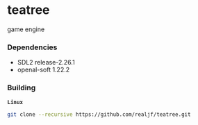 # teatree
game engine


### Dependencies
- SDL2 release-2.26.1
- openal-soft 1.22.2



### Building
**`Linux`**
```sh
git clone --recursive https://github.com/realjf/teatree.git
```
